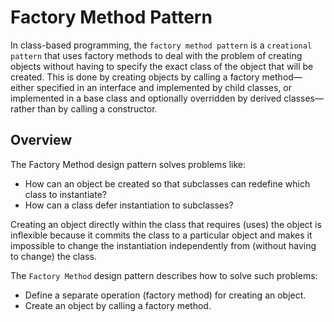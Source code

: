 # Factory Method Pattern

In class-based programming, the `factory method pattern` is a `creational pattern` that uses factory methods to deal with the problem of creating objects without having to specify the exact class of the object that will be created. This is done by creating objects by calling a factory method—either specified in an interface and implemented by child classes, or implemented in a base class and optionally overridden by derived classes—rather than by calling a constructor.

## Overview

The Factory Method design pattern solves problems like:

- How can an object be created so that subclasses can redefine which class to instantiate?
- How can a class defer instantiation to subclasses?

Creating an object directly within the class that requires (uses) the object is inflexible because it commits the class to a particular object and makes it impossible to change the instantiation independently from (without having to change) the class.

The `Factory Method` design pattern describes how to solve such problems:

- Define a separate operation (factory method) for creating an object.
- Create an object by calling a factory method.
